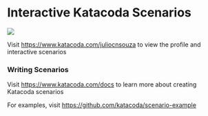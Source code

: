 # Interactive Katacoda Scenarios

[![](http://shields.katacoda.com/katacoda/juliocnsouza/count.svg)](https://www.katacoda.com/juliocnsouza "Get your profile on Katacoda.com")

Visit https://www.katacoda.com/juliocnsouza to view the profile and interactive scenarios

### Writing Scenarios
Visit https://www.katacoda.com/docs to learn more about creating Katacoda scenarios

For examples, visit https://github.com/katacoda/scenario-example

